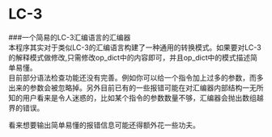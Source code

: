 # LC-3  
###一个简易的LC-3汇编语言的汇编器  
本程序其实对于类似LC-3的汇编语言构建了一种通用的转换模式。如果要对LC-3的解释模式做修改,只需修改op_dict中的内容即可，并且op_dict中的模式描述简单易懂。  
目前部分语法检查功能还没有完善。例如你可以给一个指令加上过多的参数，而多出来的参数会被忽略掉。另外目前已有的一些报错可能在对汇编器内部结构一无所知的用户看来是令人迷惑的，比如某个指令的参数数量不够，汇编器会抛出数组越界的错误。  
  
看来想要输出简单易懂的报错信息可能还得额外花一些功夫。  
